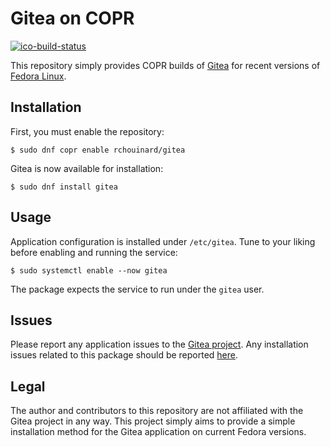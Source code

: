 # Gitea on COPR

[![ico-build-status]][link-build-status]

This repository simply provides COPR builds of [Gitea][link-gitea] for recent versions of [Fedora Linux][link-fedora].

## Installation

First, you must enable the repository:

    $ sudo dnf copr enable rchouinard/gitea

Gitea is now available for installation:

    $ sudo dnf install gitea

## Usage

Application configuration is installed under `/etc/gitea`. Tune to your liking before enabling and running the service:

    $ sudo systemctl enable --now gitea

The package expects the service to run under the `gitea` user.

## Issues

Please report any application issues to the [Gitea project][link-gitea]. Any installation issues related to this package should be reported [here][link-self-github].

## Legal

The author and contributors to this repository are not affiliated with the Gitea project in any way. This project simply aims to provide a simple installation method for the Gitea application on current Fedora versions.


[ico-build-status]: https://copr.fedorainfracloud.org/coprs/rchouinard/gitea/package/gitea/status_image/last_build.png

[link-build-status]: https://copr.fedorainfracloud.org/coprs/rchouinard/gitea/package/gitea/
[link-gitea]: https://gitea.io/
[link-fedora]: https://getfedora.org/
[link-self-github]: https://github.com/rchouinard/copr-gitea/
